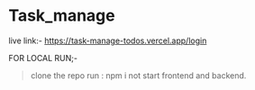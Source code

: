 ﻿# Task_manage
live link:- https://task-manage-todos.vercel.app/login

FOR LOCAL RUN;-

> clone the repo
> run : npm i
> not start frontend and backend.

